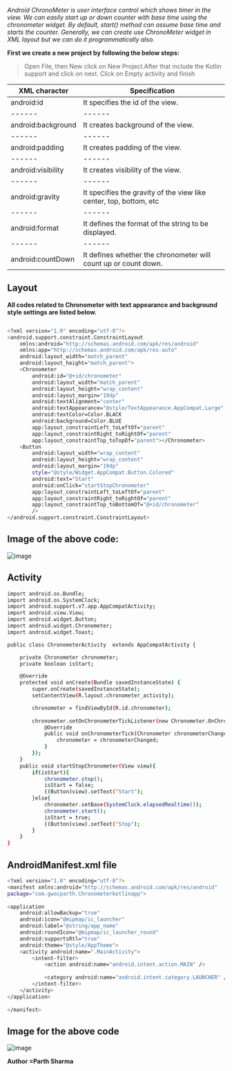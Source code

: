 _Android ChronoMeter is user interface control which shows timer in the view. We can easily start up or down counter with base time using the chronometer widget. By default, start() method can assume base time and starts the counter.
Generally, we can create use ChronoMeter widget in XML layout but we can do it programmatically also._

**First we create a new project by following the below steps:** 

>Open File, then New click on New Project.After that include the Kotlin support and click on next.
Click on Empty activity and finish


|XML character|	                                                     Specification|
|------|------|  
|android:id|                                           It specifies the id of the view.|
|------|------| 
|android:background|	                    It creates background of the view.|
|------|------| 
|android:padding|                                     	It creates padding of the view.|
|------|------| 
|android:visibility|	                          It creates visibility of the view.|
|------|------| 
|android:gravity|	                       It specifies the gravity of the view like center, top, bottom, etc|
|------|------| 
|android:format|	                        It defines the format of the string to be displayed.|
|------|------| 
|android:countDown|	         It defines whether the chronometer will count up or count down.|

## Layout
**All codes related to  Chronometer with text appearance and background style settings are listed  below.**

```bash

<?xml version="1.0" encoding="utf-8"?>
<android.support.constraint.ConstraintLayout
    xmlns:android="http://schemas.android.com/apk/res/android"
    xmlns:app="http://schemas.android.com/apk/res-auto"
    android:layout_width="match_parent"
    android:layout_height="match_parent">
    <Chronometer
        android:id="@+id/chronometer"
        android:layout_width="match_parent"
        android:layout_height="wrap_content"
        android:layout_margin="19dp"
        android:textAlignment="center"
        android:textAppearance="@style/TextAppearance.AppCompat.Large"
        android:textColor=Color.BLACK
        android:background=Color.BLUE
        app:layout_constraintLeft_toLeftOf="parent"
        app:layout_constraintRight_toRightOf="parent"
        app:layout_constraintTop_toTopOf="parent"></Chronometer>
    <Button
        android:layout_width="wrap_content"
        android:layout_height="wrap_content"
        android:layout_margin="19dp"
        style="@style/Widget.AppCompat.Button.Colored"
        android:text="Start"
        android:onClick="startStopChronometer"
        app:layout_constraintLeft_toLeftOf="parent"
        app:layout_constraintRight_toRightOf="parent"
        app:layout_constraintTop_toBottomOf="@+id/chronometer"
        />
</android.support.constraint.ConstraintLayout>
```
**Image of the above code:**
------
![image](https://user-images.githubusercontent.com/72301112/134957406-43d5ccc4-f05b-47c0-9a12-2b1112f25322.png)


## Activity

```bash
import android.os.Bundle;
import android.os.SystemClock;
import android.support.v7.app.AppCompatActivity;
import android.view.View;
import android.widget.Button;
import android.widget.Chronometer;
import android.widget.Toast;

public class ChronometerActivity  extends AppCompatActivity {

    private Chronometer chronometer;
    private boolean isStart;

    @Override
    protected void onCreate(Bundle savedInstanceState) {
        super.onCreate(savedInstanceState);
        setContentView(R.layout.chronometer_activity);

        chronometer = findViewById(R.id.chronometer);
      
        chronometer.setOnChronometerTickListener(new Chronometer.OnChronometerTickListener() {
            @Override
            public void onChronometerTick(Chronometer chronometerChanged) {
                chronometer = chronometerChanged;
            }
        });
    }
    public void startStopChronometer(View view){
        if(isStart){
            chronometer.stop();
            isStart = false;
            ((Button)view).setText("Start");
        }else{
            chronometer.setBase(SystemClock.elapsedRealtime());
            chronometer.start();
            isStart = true;
            ((Button)view).setText("Stop");
        }
    }
} 
```
## AndroidManifest.xml file

```bash
<?xml version="1.0" encoding="utf-8"?>
<manifest xmlns:android="http://schemas.android.com/apk/res/android"
package="com.gwocparth.Chronometerkotlinapp">
 
<application
    android:allowBackup="true"
    android:icon="@mipmap/ic_launcher"
    android:label="@string/app_name"
    android:roundIcon="@mipmap/ic_launcher_round"
    android:supportsRtl="true"
    android:theme="@style/AppTheme">
    <activity android:name=".MainActivity">
        <intent-filter>
            <action android:name="android.intent.action.MAIN" />
 
            <category android:name="android.intent.category.LAUNCHER" />
        </intent-filter>
    </activity>
</application>
 
</manifest>
```
**Image for the above code**
------

![image](https://user-images.githubusercontent.com/72301112/134958902-c5846768-4125-4339-acc6-0ff640a4c598.png)

**Author =Parth Sharma**



